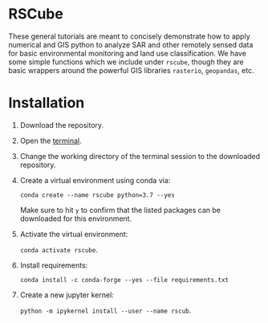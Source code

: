 # RSCube 

These general tutorials are meant to concisely demonstrate how to apply numerical and GIS python to analyze SAR and other remotely sensed data for basic environmental monitoring and land use classification.
We have some simple functions which we include under `rscube`, though they are basic wrappers around the powerful GIS libraries `rasterio`, `geopandas`, etc.

# Installation

1. Download the repository.
2. Open the [terminal](https://support.apple.com/guide/terminal/welcome/mac).
3. Change the working directory of the terminal session to the downloaded repository.
4. Create a virtual environment using conda via: 

	`conda create --name rscube python=3.7 --yes`
	
	Make sure to hit `y` to confirm that the listed packages can be downloaded for this environment.

5. Activate the virtual environment: 

	`conda activate rscube`.

6. Install requirements: 

	`conda install -c conda-forge --yes --file requirements.txt`

7. Create a new jupyter kernel: 

	`python -m ipykernel install --user --name rscub`.